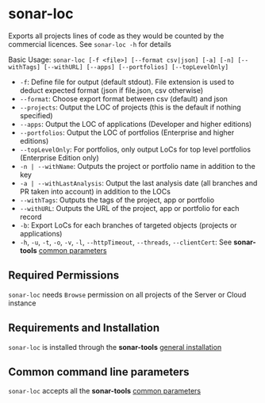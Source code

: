 # sonar-loc

Exports all projects lines of code as they would be counted by the commercial licences.
See `sonar-loc -h` for details

Basic Usage: `sonar-loc [-f <file>] [--format csv|json] [-a] [-n] [--withTags] [--withURL] [--apps] [--portfolios] [--topLevelOnly]`
- `-f`: Define file for output (default stdout). File extension is used to deduct expected format (json if file.json, csv otherwise)
- `--format`: Choose export format between csv (default) and json
- `--projects`: Output the LOC of projects (this is the default if nothing specified)
- `--apps`: Output the LOC of applications (Developer and higher editions)
- `--portfolios`: Output the LOC of portfolios (Enterprise and higher editions)
- `--topLevelOnly`: For portfolios, only output LoCs for top level portfolios (Enterprise Edition only)
- `-n | --withName`: Outputs the project or portfolio name in addition to the key
- `-a | --withLastAnalysis`: Output the last analysis date (all branches and PR taken into account) in addition to the LOCs
- `--withTags`: Outputs the tags of the project, app or portfolio
- `--withURL`: Outputs the URL of the project, app or portfolio for each record
- `-b`: Export LoCs for each branches of targeted objects (projects or applications)
- `-h`, `-u`, `-t`, `-o`, `-v`, `-l`, `--httpTimeout`, `--threads`, `--clientCert`: See **sonar-tools** [common parameters](https://github.com/okorach/sonar-tools/blob/master/README.md)

## Required Permissions

`sonar-loc` needs `Browse` permission on all projects of the Server or Cloud instance

## Requirements and Installation

`sonar-loc` is installed through the **sonar-tools** [general installation](../README.md#install)

## Common command line parameters

`sonar-loc` accepts all the **sonar-tools** [common parameters](https://github.com/okorach/sonar-tools/blob/master/README.md)
